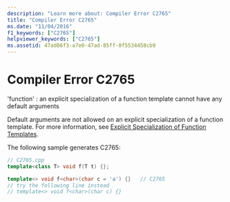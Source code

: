 ```yaml
---
description: "Learn more about: Compiler Error C2765"
title: "Compiler Error C2765"
ms.date: "11/04/2016"
f1_keywords: ["C2765"]
helpviewer_keywords: ["C2765"]
ms.assetid: 47ad86f3-a7e0-47ad-85ff-0f5534458cb9
---
```

# Compiler Error C2765

'function' : an explicit specialization of a function template cannot have any default arguments

Default arguments are not allowed on an explicit specialization of a function template. For more information, see [Explicit Specialization of Function Templates](../../cpp/explicit-specialization-of-function-templates.md).

The following sample generates C2765:

```cpp
// C2765.cpp
template<class T> void f(T t) {};

template<> void f<char>(char c = 'a') {}   // C2765
// try the following line instead
// template<> void f<char>(char c) {}
```
